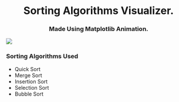 <center><h1> Sorting Algorithms Visualizer.</h1></center>
<center><h3>Made Using Matplotlib Animation.</h3></center>
<ceter><img src='https://miro.medium.com/max/1400/0*qwkWXc-wzW2D8ggV.jpg'></center>

### Sorting Algorithms Used
* Quick Sort
* Merge Sort
* Insertion Sort
* Selection Sort
* Bubble Sort
